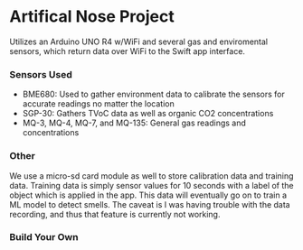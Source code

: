 # Artifical Nose Project

Utilizes an Arduino UNO R4 w/WiFi and several gas and enviromental sensors, which return data over WiFi to the Swift app interface. 

### Sensors Used
- BME680: Used to gather environment data to calibrate the sensors for accurate readings no matter the location
- SGP-30: Gathers TVoC data as well as organic CO2 concentrations
- MQ-3, MQ-4, MQ-7, and MQ-135: General gas readings and concentrations

### Other
We use a micro-sd card module as well to store calibration data and training data. Training data is simply sensor values for 10 seconds with a label of the object which is applied in the app. This data will eventually go on to train a ML model to detect smells.
The caveat is I was having trouble with the data recording, and thus that feature is currently not working.

### Build Your Own

